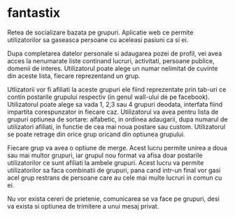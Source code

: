 fantastix
=========
Retea de socializare bazata pe grupuri.
Aplicatie web ce permite utilizatorilor sa gaseasca persoane cu aceleasi pasiuni ca si ei.

Dupa completarea datelor personale si adaugarea pozei de profil, vei avea acces la nenumarate liste continand lucruri, activitati, persoane publice, domenii de interes. Utilizatorul poate alege un numar nelimitat de cuvinte din aceste lista, fiecare reprezentand un grup. 

Utlizatorii vor fi afiliati la aceste grupuri ele fiind reprezentate prin tab-uri ce contin postarile grupului respectiv (in genul wall-ului de pe facebook). Utilizatorul poate alege sa vada 1, 2,3 sau 4 grupuri deodata, interfata fiind impartita corespunzator in fiecare caz.
Utilizatorul va avea pentru lista de grupuri optiunea de sortare: alfabetic, in ordinea adaugarii, dupa numarul de utilizatori afiliati, in functie de cea mai noua postare sau custom.
Utilizatorul se poate retrage din orice grup oricand din optiunea grupului.

Fiecare grup va avea o optiune de merge. Acest lucru permite unirea a doua sau mai multor grupuri, iar grupul nou format va afisa doar postarile utilizatorilor ce sunt afiliati la ambele grupuri.
Acest lucru va permite utilizatorilor sa faca combinatii de grupuri, pana cand intr-un final vor gasi acel grup restrans de persoane care au cele mai multe lucruri in comun cu ei.

Nu vor exista cereri de prietenie, comunicarea se va face pe grupuri, desi va exista si optiunea de trimitere a unui mesaj privat.
